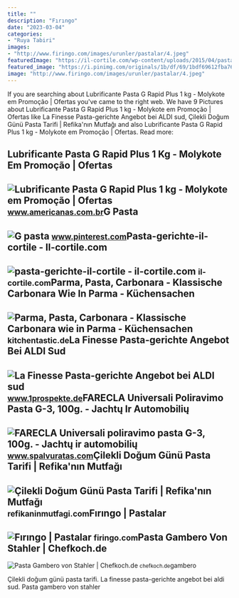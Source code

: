 ```yaml
---
title: ""
description: "Fırıngo"
date: "2023-03-04"
categories:
- "Ruya Tabiri"
images:
- "http://www.firingo.com/images/urunler/pastalar/4.jpeg"
featuredImage: "https://il-cortile.com/wp-content/uploads/2015/04/pasta-gerichte-il-cortile.jpg"
featured_image: "https://i.pinimg.com/originals/1b/df/69/1bdf69612fba76796af3f9d9741ce01a.jpg"
image: "http://www.firingo.com/images/urunler/pastalar/4.jpeg"
---
```


If you are searching about Lubrificante Pasta G Rapid Plus 1 kg - Molykote em Promoção | Ofertas you've came to the right web. We have 9 Pictures about Lubrificante Pasta G Rapid Plus 1 kg - Molykote em Promoção | Ofertas like La Finesse Pasta-gerichte Angebot bei ALDI sud, Çilekli Doğum Günü Pasta Tarifi | Refika'nın Mutfağı and also Lubrificante Pasta G Rapid Plus 1 kg - Molykote em Promoção | Ofertas. Read more:

Lubrificante Pasta G Rapid Plus 1 Kg - Molykote Em Promoção | Ofertas
---------------------------------------------------------------------

 ![Lubrificante Pasta G Rapid Plus 1 kg - Molykote em Promoção | Ofertas](https://images-americanas.b2w.io/produtos/4869933501/imagens/lubrificante-pasta-g-rapid-plus-1-kg-molykote/4869933501_1_large.jpg) <small>www.americanas.com.br</small>G Pasta
-------

 ![G pasta](https://i.pinimg.com/originals/1b/df/69/1bdf69612fba76796af3f9d9741ce01a.jpg) <small>www.pinterest.com</small>Pasta-gerichte-il-cortile - Il-cortile.com
------------------------------------------

 ![pasta-gerichte-il-cortile - il-cortile.com](https://il-cortile.com/wp-content/uploads/2015/04/pasta-gerichte-il-cortile.jpg) <small>il-cortile.com</small>Parma, Pasta, Carbonara - Klassische Carbonara Wie In Parma - Küchensachen
--------------------------------------------------------------------------

 ![Parma, Pasta, Carbonara - Klassische Carbonara wie in Parma - Küchensachen](https://kitchentastic.de/wp-content/uploads/2023/06/Pasta-Gerichte-Parma.jpg) <small>kitchentastic.de</small>La Finesse Pasta-gerichte Angebot Bei ALDI Sud
----------------------------------------------

 ![La Finesse Pasta-gerichte Angebot bei ALDI sud](https://static01.eu/1prospekte.de/images/uploads/030122/la-finesse-pasta-gerichte1024.jpg) <small>www.1prospekte.de</small>FARECLA Universali Poliravimo Pasta G-3, 100g. - Jachtų Ir Automobilių
----------------------------------------------------------------------

 ![FARECLA Universali poliravimo pasta G-3, 100g. - Jachtų ir automobilių](https://www.spalvuratas.com/cache/images_product_S_1_350x350/slifavimo-poliravimo-pasta-farecla-g3-paste-4-kg-1.jpg) <small>www.spalvuratas.com</small>Çilekli Doğum Günü Pasta Tarifi | Refika'nın Mutfağı
----------------------------------------------------

 ![Çilekli Doğum Günü Pasta Tarifi | Refika'nın Mutfağı](https://refikaninmutfagi.com/wp-content/uploads/2022/08/3O7A7784-scaled.jpg) <small>refikaninmutfagi.com</small>Fırıngo | Pastalar
------------------

 ![Fırıngo | Pastalar](http://www.firingo.com/images/urunler/pastalar/4.jpeg) <small>firingo.com</small>Pasta Gambero Von Stahler | Chefkoch.de
---------------------------------------

 ![Pasta Gambero von Stahler | Chefkoch.de](https://static.chefkoch-cdn.de/ck.de/rezepte/200/200296/872581-960x720-pasta-gambero.jpg) <small>chefkoch.de</small>gambero

Çilekli doğum günü pasta tarifi. La finesse pasta-gerichte angebot bei aldi sud. Pasta gambero von stahler
